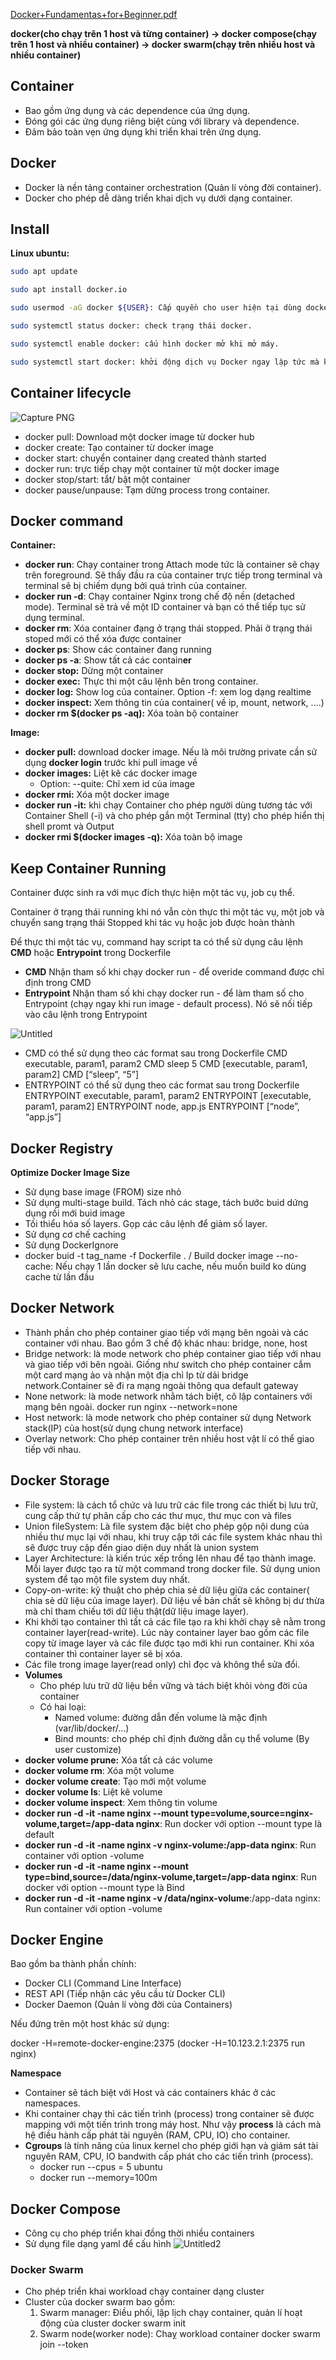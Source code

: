 [Docker+Fundamentas+for+Beginner.pdf](https://prod-files-secure.s3.us-west-2.amazonaws.com/977c89a6-d1d1-4d17-80a5-f6c00e1e98f7/ac2350d6-5097-4c31-8673-e5e446f0234a/DockerFundamentasforBeginner.pdf)

**docker(cho chạy trên 1 host và từng container)
-> docker compose(chạy trên 1 host và nhiều container)
-> docker swarm(chạy trên nhiều host và nhiều container)**

## **Container**

- Bao gồm ứng dụng và các dependence của ứng dụng.
- Đóng gói các ứng dụng riêng biệt cùng với library và dependence.
- Đảm bảo toàn vẹn ứng dụng khi triển khai trên ứng dụng.

## **Docker**

- Docker là nền tảng container orchestration (Quản lí vòng đời container).
- Docker cho phép dễ dàng triển khai dịch vụ dưới dạng container.

## Install

**Linux ubuntu:**

```sh
sudo apt update

sudo apt install docker.io

sudo usermod -aG docker ${USER}: Cấp quyền cho user hiện tại dùng docker không cần phải sử dụng sudo

sudo systemctl status docker: check trạng thái docker.

sudo systemctl enable docker: cấu hình docker mở khi mở máy.

sudo systemctl start docker: khởi động dịch vụ Docker ngay lập tức mà không cần khởi động lại

```

## **Container lifecycle**

![Capture PNG](https://github.com/user-attachments/assets/c965fe0b-efad-4967-af33-5c1372e7c53c)

- docker pull: Download một docker image từ docker hub
- docker create: Tạo container từ docker image
- docker start: chuyển container dạng created thành started
- docker run: trực tiếp chạy một container từ một docker image
- docker stop/start: tắt/ bật một container
- docker pause/unpause: Tạm dừng process trong container.

## **Docker command**

**Container:**

- **docker run**: Chạy container trong Attach mode tức là container sẽ chạy trên foreground. Sẽ thấy đầu ra của container trực tiếp trong terminal và terminal sẽ bị chiếm dụng bởi quá trình của container.
- **docker run -d**: Chạy container Nginx trong chế độ nền (detached mode). Terminal sẽ trả về một ID container và bạn có thể tiếp tục sử dụng terminal.
- **docker rm**: Xóa container đạng ở trạng thái stopped. Phải ở trạng thái stoped mới có thể xóa được container
- **docker ps**: Show các container đang running
- **docker ps -a**: Show tất cả các contain**er**
- **docker stop:** Dừng một container
- **docker exec:** Thực thi một câu lệnh bên trong container.
- **docker log:** Show log của container. Option -f: xem log dạng realtime
- **docker inspect:** Xem thông tin của container( về ip, mount, network, ….)
- **docker rm $(docker ps -aq):** Xóa toàn bộ container

**Image:**

- **docker pull:** download docker image. Nếu là môi trường private cần sử dụng **docker login** trước khi pull image về
- **docker images:** Liệt kê các docker image
  - Option: --quite: Chỉ xem id của image
- **docker rmi:** Xóa một docker image
- **docker run -it:** khi chạy Container cho phép người dùng tương tác với Container Shell (-i)
  và cho phép gắn một Terminal (tty) cho phép hiển thị shell promt và Output
- **docker rmi $(docker images -q):** Xóa toàn bộ image

## Keep Container Running

Container được sinh ra với mục đích thực hiện một tác vụ, job cụ thể.

Container ở trạng thái running khi nó vẫn còn thực thi một tác vụ, một job và chuyển sang trạng thái Stopped khi tác vụ hoặc job được hoàn thành

Để thực thi một tác vụ, command hay script ta có thể sử dụng câu lệnh **CMD** hoặc **Entrypoint** trong Dockerfile

- **CMD** Nhận tham số khi chạy docker run - để overide command được chỉ định trong CMD
- **Entrypoint** Nhận tham số khi chạy docker run - để làm tham số cho Entrypoint (chạy ngay khi run image - default process). Nó sẽ nối tiếp vào câu lệnh trong Entrypoint

![Untitled](https://github.com/user-attachments/assets/2b0bcd2f-0325-4826-b823-2f3f5a2d39fa)

- CMD có thể sử dụng theo các format sau trong Dockerfile
  CMD executable, param1, param2 CMD sleep 5
  CMD [executable, param1, param2] CMD [“sleep”, “5”]
- ENTRYPOINT có thể sử dụng theo các format sau trong Dockerfile
  ENTRYPOINT executable, param1, param2
  ENTRYPOINT [executable, param1, param2]
  ENTRYPOINT node, app.js
  ENTRYPOINT [“node”, “app.js”]

## Docker Registry

**Optimize Docker Image Size**

- Sử dụng base image (FROM) size nhỏ
- Sử dụng multi-stage build. Tách nhỏ các stage, tách bước buid dứng dụng rồi mới buid image
- Tối thiểu hóa số layers. Gọp các câu lệnh để giảm số layer.
- Sử dụng cơ chế caching
- Sử dụng DockerIgnore
- docker buid -t tag_name -f Dockerfile . / Build docker image
  --no-cache: Nếu chạy 1 lần docker sẽ lưu cache, nếu muốn build ko dùng cache từ lần đầu

## Docker Network

- Thành phần cho phép container giao tiếp với mạng bên ngoài và các container với nhau. Bao gồm 3 chế độ khác nhau: bridge, none, host
- Bridge network: là mode network cho phép container giao tiếp với nhau và giao tiếp với bên ngoài. Giống như switch cho phép container cắm một card mạng ảo và nhận một địa chỉ Ip từ dải bridge network.Container sẽ đi ra mạng ngoài thông qua default gateway
- None network: là mode network nhằm tách biệt, cô lập containers với mạng bên ngoài. docker run nginx --network=none
- Host network: là mode network cho phép container sử dụng Network stack(IP) của host(sử dụng chung network interface)
- Overlay network: Cho phép container trên nhiều host vật lí có thể giao tiếp với nhau.

## Docker Storage

- File system: là cách tổ chức và lưu trữ các file trong các thiết bị lưu trữ, cung cấp thứ tự phân cấp cho các thư mục, thư mục con và files
- Union fileSystem: Là file system đặc biệt cho phép gộp nội dung của nhiều thư mục lại với nhau, khi truy cập tới các file system khác nhau thì sẽ được truy cập đến giao diện duy nhất là union system
- Layer Architecture: là kiến trúc xếp trồng lên nhau để tạo thành image. Mỗi layer được tạo ra từ một command trong docker file. Sử dụng union system để tạo một file system duy nhất.
- Copy-on-write: kỹ thuật cho phép chia sẻ dữ liệu giữa các container( chia sẻ dữ liệu của image layer). Dữ liệu về bản chất sẽ không bị dư thừa mà chỉ tham chiếu tới dữ liệu thật(dữ liệu image layer).
- Khi khởi tạo container thì tất cả các file tạo ra khi khởi chạy sẽ nằm trong container layer(read-write). Lúc này container layer bao gồm các file copy từ image layer và các file được tạo mới khi run container. Khi xóa container thì container layer sẽ bị xóa.
- Các file trong image layer(read only) chỉ đọc và không thể sửa đổi.
- **Volumes**
  - Cho phép lưu trữ dữ liệu bền vững và tách biệt khỏi vòng đời của container
  - Có hai loại:
    - Named volume: đường dẫn đến volume là mặc định (var/lib/docker/...)
    - Bind mounts: cho phép chỉ định đường dẫn cụ thể volume (By user customize)
- **docker volume prune:** Xóa tất cả các volume
- **docker volume rm**: Xóa một volume
- **docker volume create**: Tạo mới một volume
- **docker volume ls**: Liệt kê volume
- **docker volume inspect**: Xem thông tin volume
- **docker run -d -it -name nginx --mount type=volume,source=nginx-volume,target=/app-data nginx**: Run docker với option --mount type là default
- **docker run -d -it -name nginx -v nginx-volume:/app-data nginx**: Run container với option -volume
- **docker run -d -it -name nginx --mount type=bind,source=/data/nginx-volume,target=/app-data nginx**: Run docker với option --mount type là Bind
- **docker run -d -it -name nginx -v /data/nginx-volume**:/app-data nginx: Run container với option -volume

## Docker Engine

Bao gồm ba thành phần chính:

- Docker CLI (Command Line Interface)
- REST API (Tiếp nhận các yêu cầu từ Docker CLI)
- Docker Daemon (Quản lí vòng đời của Containers)

Nếu đứng trên một host khác sử dụng:

docker -H=remote-docker-engine:2375 (docker -H=10.123.2.1:2375 run nginx)

**Namespace**

- Container sẽ tách biệt với Host và các containers khác ở các namespaces.
- Khi container chạy thì các tiến trình (process) trong container sẽ được mapping với một tiến trình trong máy host. Như vậy **process** là cách mà hệ điều hành cấp phát tài nguyên (RAM, CPU, IO) cho container.
- **Cgroups** là tính năng của linux kernel cho phép giới hạn và giám sát tài nguyên RAM, CPU, IO bandwith cấp phát cho các tiến trình (process).
  - docker run --cpus = 5 ubuntu
  - docker run --memory=100m

## Docker Compose

- Công cụ cho phép triển khai đồng thời nhiều containers
- Sử dụng file dạng yaml để cấu hình
  ![Untitled2](https://github.com/user-attachments/assets/a32688e5-9538-4310-97b3-57f31c561bf0)

### Docker Swarm

- Cho phép triển khai workload chạy container dạng cluster
- Cluster của docker swarm bao gồm:
  1. Swarm manager: Điều phối, lập lịch chạy container, quản lí hoạt động của cluster
     docker swarm init
  2. Swarm node(worker node): Chaỵ workload container
     docker swarm join --token <token>

